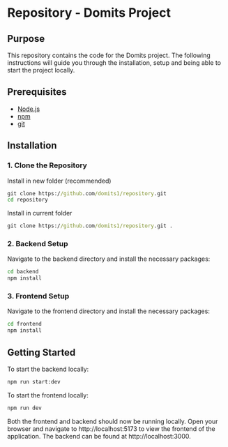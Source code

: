 # Repository - Domits Project

## Purpose

This repository contains the code for the Domits project. The following instructions will guide you through the installation, setup and being able to start the project locally.

## Prerequisites

- [Node.js](https://nodejs.org/)
- [npm](https://www.npmjs.com/)
- [git](https://www.git-scm.com/)

## Installation

### 1. Clone the Repository

Install in new folder (recommended)
```bat
git clone https://github.com/domits1/repository.git
cd repository
```

Install in current folder
```bat
git clone https://github.com/domits1/repository.git .
```

### 2. Backend Setup

Navigate to the backend directory and install the necessary packages:

```bat
cd backend
npm install
```

### 3. Frontend Setup

Navigate to the frontend directory and install the necessary packages:

```bat
cd frontend
npm install
```

## Getting Started

To start the backend locally:

```bat
npm run start:dev
```

To start the frontend locally:

```bat
npm run dev
```

Both the frontend and backend should now be running locally. Open your browser and navigate to http://localhost:5173 to view the frontend of the application. The backend can be found at http://localhost:3000.

